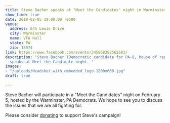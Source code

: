 ```yaml
---
title: Steve Bacher speaks at "Meet the Candidates" night in Warminster, PA
show_time: true
date: 2018-02-05 19:00:00 -0500
venue:
  address: 645 Lewis Drive
  city: Warminster
  name: VFW Hall
  state: PA
  zip: 18974
link: https://www.facebook.com/events/345868382562683/
description: 'Steve Bacher (Democratic candidate for PA-8, house of representatives)
  speaks at Meet the Candidate night. '
images:
- "/uploads/Headshot_with_embedded_logo-1200x600.jpg"
draft: true

---
```

Steve Bacher will participate in a "Meet the Candidates" night on February 5, hosted by the Warminster, PA Democrats. We hope to see you to discuss the issues that we are all fighting for.  

Please consider [donating](https://secure.actblue.com/donate/steve-bacher-for-congress-1 "donate") to support Steve's campaign!